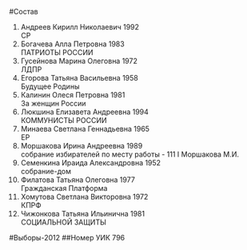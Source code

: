 #Состав
1. Андреев Кирилл Николаевич 1992   
    СР
2. Богачева Алла Петровна 1983   
    ПАТРИОТЫ РОССИИ
3. Гусейнова Марина Олеговна 1972   
    ЛДПР
4. Егорова Татьяна Васильевна 1958   
    Будущее Родины
5. Калинин Олеся Петровна 1981   
    За женщин России
6. Люкшина Елизавета Андреевна 1994   
    КОММУНИСТЫ РОССИИ
7. Минаева Светлана Геннадьевна 1965   
    ЕР
8. Моршакова Ирина Андреевна 1989   
    собрание избирателей по месту работы - 111 I Моршакова М.И.
9. Семенкина Ираида Александровна 1952   
    собрание-дом
10. Филатова Татьяна Олеговна 1977   
    Гражданская Платформа
11. Хомутова Светлана Викторовна 1972   
    КПРФ
12. Чижонкова Татьяна Ильинична 1981   
    СОЦИАЛЬНОЙ ЗАЩИТЫ

#Выборы-2012
##Номер УИК
796